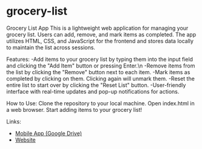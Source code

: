 # grocery-list
Grocery List App This is a lightweight web application for managing your grocery list. Users can add, remove, and mark items as completed. The app utilizes HTML, CSS, and JavaScript for the frontend and stores data locally to maintain the list across sessions.

Features:
-Add items to your grocery list by typing them into the input field and clicking the "Add Item" button or pressing Enter.\n
-Remove items from the list by clicking the "Remove" button next to each item.
-Mark items as completed by clicking on them. Clicking again will unmark them.
-Reset the entire list to start over by clicking the "Reset List" button.
-User-friendly interface with real-time updates and pop-up notifications for actions.

How to Use:
Clone the repository to your local machine.
Open index.html in a web browser.
Start adding items to your grocery list!

Links:
- [Mobile App (Google Drive)](https://drive.google.com/file/d/1oYaMeege9Q9RBfiFY2XSFL934FMKZu2v/view?usp=sharing)
- [Website](https://grocery-list.tiiny.site)
